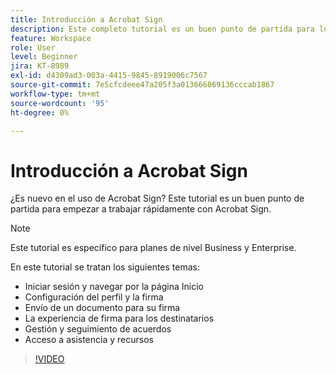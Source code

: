 ```yaml
---
title: Introducción a Acrobat Sign
description: Este completo tutorial es un buen punto de partida para los nuevos remitentes en Adobe Sign
feature: Workspace
role: User
level: Beginner
jira: KT-8989
exl-id: d4309ad3-003a-4415-9845-8919006c7567
source-git-commit: 7e5cfcdeee47a205f3a013666069136cccab1867
workflow-type: tm+mt
source-wordcount: '95'
ht-degree: 0%

---
```


# Introducción a Acrobat Sign

¿Es nuevo en el uso de Acrobat Sign? Este tutorial es un buen punto de partida para empezar a trabajar rápidamente con Acrobat Sign.

>[!NOTE]
>
>Este tutorial es específico para planes de nivel Business y Enterprise.

En este tutorial se tratan los siguientes temas:

* Iniciar sesión y navegar por la página Inicio
* Configuración del perfil y la firma
* Envío de un documento para su firma
* La experiencia de firma para los destinatarios
* Gestión y seguimiento de acuerdos
* Acceso a asistencia y recursos

>[!VIDEO](https://video.tv.adobe.com/v/337151?quality=12&learn=on&hidetitle=true)
